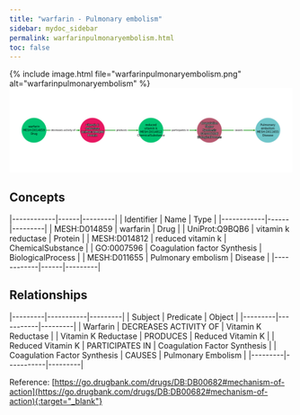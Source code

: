 ```yaml
---
title: "warfarin - Pulmonary embolism"
sidebar: mydoc_sidebar
permalink: warfarinpulmonaryembolism.html
toc: false 
---
```


{% include image.html file="warfarinpulmonaryembolism.png" alt="warfarinpulmonaryembolism" %}![Path Visualization](/images/warfarinpulmonaryembolism.png)

## Concepts

|------------|------|---------|
| Identifier | Name | Type    |
|------------|------|---------|
| MESH:D014859 | warfarin | Drug |
| UniProt:Q9BQB6 | vitamin k reductase | Protein |
| MESH:D014812 | reduced vitamin k | ChemicalSubstance |
| GO:0007596 | Coagulation factor Synthesis | BiologicalProcess |
| MESH:D011655 | Pulmonary embolism | Disease |
|------------|------|---------|

## Relationships

|---------|-----------|---------|
| Subject | Predicate | Object  |
|---------|-----------|---------|
| Warfarin | DECREASES ACTIVITY OF | Vitamin K Reductase |
| Vitamin K Reductase | PRODUCES | Reduced Vitamin K |
| Reduced Vitamin K | PARTICIPATES IN | Coagulation Factor Synthesis |
| Coagulation Factor Synthesis | CAUSES | Pulmonary Embolism |
|---------|-----------|---------|

Reference: [https://go.drugbank.com/drugs/DB:DB00682#mechanism-of-action](https://go.drugbank.com/drugs/DB:DB00682#mechanism-of-action){:target="_blank"}